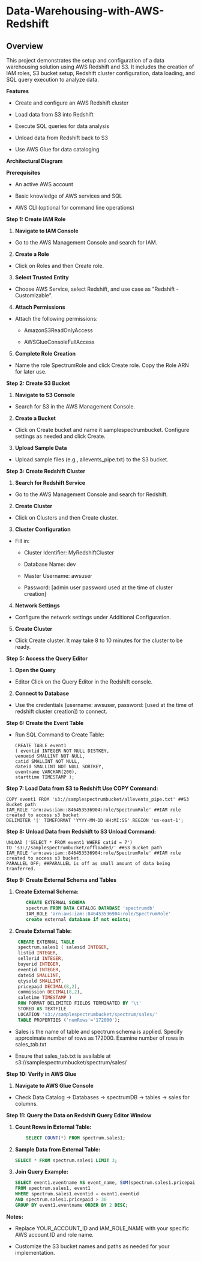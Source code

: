 # Data-Warehousing-with-AWS-Redshift

## Overview

This project demonstrates the setup and configuration of a data warehousing solution using AWS Redshift and S3. 
It includes the creation of IAM roles, S3 bucket setup, Redshift cluster configuration, data loading, and SQL query execution to analyze data.

**Features** 

-  Create and configure an AWS Redshift cluster 

-  Load data from S3 into Redshift 

-  Execute SQL queries for data analysis 

-  Unload data from Redshift back to S3 

-  Use AWS Glue for data cataloging

**Architectural Diagram**



**Prerequisites**

-  An active AWS account 

-  Basic knowledge of AWS services and SQL 

-  AWS CLI (optional for command line operations)

**Step 1: Create IAM Role**

1. **Navigate to IAM Console**

  -  Go to the AWS Management Console and search for IAM.

2. **Create a Role**

  -  Click on Roles and then Create role.

3. **Select Trusted Entity**

  -  Choose AWS Service, select Redshift, and use case as "Redshift - Customizable".

4. **Attach Permissions**

  -  Attach the following permissions:

      *  AmazonS3ReadOnlyAccess 
      
      *  AWSGlueConsoleFullAccess

5. **Complete Role Creation** 

  -  Name the role SpectrumRole and click Create role. Copy the Role ARN for later use.

**Step 2: Create S3 Bucket**

1. **Navigate to S3 Console**

  -  Search for S3 in the AWS Management Console.

2. **Create a Bucket** 

  -  Click on Create bucket and name it samplespectrumbucket. Configure settings as needed and click Create.

3. **Upload Sample Data**

  -  Upload sample files (e.g., allevents_pipe.txt) to the S3 bucket.

**Step 3: Create Redshift Cluster**

1. **Search for Redshift Service**

  -  Go to the AWS Management Console and search for Redshift.

2. **Create Cluster**

  -  Click on Clusters and then Create cluster.

3. **Cluster Configuration**

  -  Fill in:
  
      *  Cluster Identifier: MyRedshiftCluster

      *  Database Name: dev

      *  Master Username: awsuser

      *  Password: [admin user password used at the time of cluster creation]

4. **Network Settings**

  -  Configure the network settings under Additional Configuration.

5. **Create Cluster**

  -  Click Create cluster. It may take 8 to 10 minutes for the cluster to be ready.

**Step 5: Access the Query Editor**

1. **Open the Query**

  -  Editor Click on the Query Editor in the Redshift console.

2. **Connect to Database**

  -  Use the credentials (username: awsuser, password: [used at the time of redshift cluster creation]) to connect.

**Step 6: Create the Event Table**

  -  Run SQL Command to Create Table:

         CREATE TABLE event1
         ( eventid INTEGER NOT NULL DISTKEY,
         venueid SMALLINT NOT NULL,
         catid SMALLINT NOT NULL,
         dateid SMALLINT NOT NULL SORTKEY,
         eventname VARCHAR(200),
         starttime TIMESTAMP );

**Step 7: Load Data from S3 to Redshift Use COPY Command:**
   
    COPY event1 FROM 's3://samplespectrumbucket/allevents_pipe.txt' ##S3 Bucket path
    IAM_ROLE 'arn:aws:iam::846453536904:role/SpectrumRole' ##IAM role created to access s3 bucket
    DELIMITER '|' TIMEFORMAT 'YYYY-MM-DD HH:MI:SS' REGION 'us-east-1';

**Step 8: Unload Data from Redshift to S3 Unload Command:**

    UNLOAD ('SELECT * FROM event1 WHERE catid = 7')
    TO 's3://samplespectrumbucket/offloaded/' ##S3 Bucket path
    IAM_ROLE 'arn:aws:iam::846453536904:role/SpectrumRole' ##IAM role created to access s3 bucket.
    PARALLEL OFF; ##PARALLEL is off as small amount of data being tranferred.

**Step 9: Create External Schema and Tables**

1. **Create External Schema:**
   ```sql
       CREATE EXTERNAL SCHEMA
       spectrum FROM DATA CATALOG DATABASE 'spectrumdb'
       IAM_ROLE 'arn:aws:iam::846453536904:role/SpectrumRole'
       create external database if not exists;

2. **Create External Table:**

   ```sql
    CREATE EXTERNAL TABLE
    spectrum.sales1 ( salesid INTEGER,
    listid INTEGER,
    sellerid INTEGER,
    buyerid INTEGER,
    eventid INTEGER,
    dateid SMALLINT,
    qtysold SMALLINT,
    pricepaid DECIMAL(8,2),
    commission DECIMAL(8,2),
    saletime TIMESTAMP )
    ROW FORMAT DELIMITED FIELDS TERMINATED BY '\t'
    STORED AS TEXTFILE
    LOCATION 's3://samplespectrumbucket/spectrum/sales/'
    TABLE PROPERTIES ('numRows'='172000');

 - Sales is the name of table and spectrum schema is applied. Specify approximate number of rows as 172000. Examine number of rows in sales_tab.txt 

 - Ensure that sales_tab.txt is available at s3://samplespectrumbucket/spectrum/sales/

**Step 10: Verify in AWS Glue**

 1. **Navigate to AWS Glue Console**

  - Check Data Catalog -> Databases -> spectrumDB -> tables -> sales for columns.

**Step 11: Query the Data on Redshift Query Editor Window**

1. **Count Rows in External Table:**

   ```sql
       SELECT COUNT(*) FROM spectrum.sales1;

2. **Sample Data from External Table:**

    ```sql
    SELECT * FROM spectrum.sales1 LIMIT 3;

3. **Join Query Example:**

    ```sql
    SELECT event1.eventname AS event_name, SUM(spectrum.sales1.pricepaid) AS gross_ticket_sales
    FROM spectrum.sales1, event1
    WHERE spectrum.sales1.eventid = event1.eventid
    AND spectrum.sales1.pricepaid > 30
    GROUP BY event1.eventname ORDER BY 2 DESC;


**Notes:**

  -  Replace YOUR_ACCOUNT_ID and IAM_ROLE_NAME with your specific AWS account ID and role name.

  -  Customize the S3 bucket names and paths as needed for your implementation.
